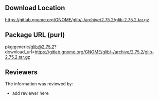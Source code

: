 ## Download Location

https://gitlab.gnome.org/GNOME/glib/-/archive/2.75.2/glib-2.75.2.tar.gz

## Package URL (purl)

pkg:generic/glib@2.75.2?download_url=https://gitlab.gnome.org/GNOME/glib/-/archive/2.75.2/glib-2.75.2.tar.gz

## Reviewers

The information was reviewed by:

* add reviewer here
